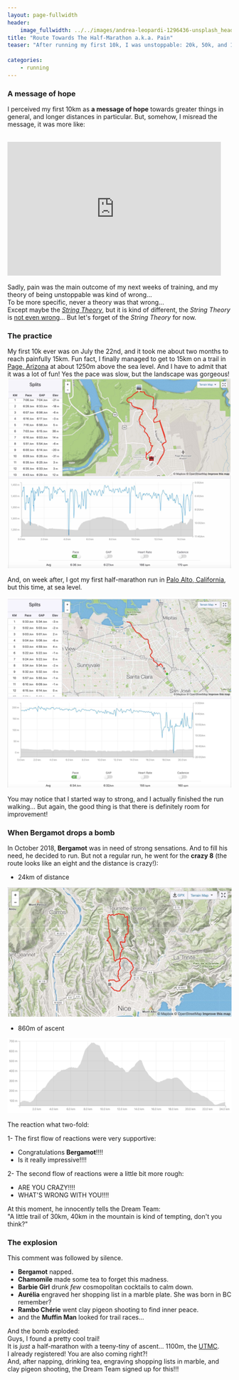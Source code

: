 ```yaml
---
layout: page-fullwidth
header:
    image_fullwidth: ../../images/andrea-leopardi-1296436-unsplash_header.jpg
title: "Route Towards The Half-Marathon a.k.a. Pain"
teaser: "After running my first 10k, I was unstoppable: 20k, 50k, and 100k, watch out, I coming for you! Well..."

categories:
    - running
---
```


### A message of hope 

I perceived my first 10km as **a message of hope** towards greater things in general,
 and longer distances in particular. But, somehow, I misread the message, it was more like: 
 
<br>

<iframe width="480" height="300"  src="https://www.youtube.com/embed/BtIZitLJ68Q" frameborder="0" allowfullscreen></iframe>
<br>

Sadly, pain was the main outcome of my next weeks of training, and my theory of being unstoppable was kind of wrong...
<br>To be more specific, never a theory was that wrong...
<br>Except maybe the [*String Theory*](https://en.wikipedia.org/wiki/String_theory), but it is kind of different, 
the *String Theory* is [not even wrong](https://en.wikipedia.org/wiki/Not_even_wrong)... 
But let's forget of the *String Theory* for now.

### The practice

My first 10k ever was on July the 22nd, and it took me about two months to reach painfully 15km.
Fun fact, I finally managed to get to 15km on a trail in [Page, Arizona](https://en.wikipedia.org/wiki/Page,_Arizona) at about 1250m above the sea level. 
And I have to admit that it was a lot of fun! Yes the pace was slow, but the landscape was gorgeous! 
<img src="../../images/first15k.jpg" alt="">

And, on week after, I got my first half-marathon run in [Palo Alto, California](https://en.wikipedia.org/wiki/Palo_Alto,_California), but this time, at sea level.

<img src="../../images/first21k.jpg" alt="">

You may notice that I started way to strong, and I actually finished the run walking... 
But again, the good thing is that there is definitely room for improvement!

### When **Bergamot** drops a bomb

In October 2018, **Bergamot** was in need of strong sensations. 
And to fill his need, he decided to run. But not a regular run, 
he went for the **crazy 8** (the route looks like an eight and the distance is crazy!):

* 24km of distance

<img src="../../images/crazy8-map.jpg" alt="">

* 860m of ascent

<img src="../../images/crazy8-deniv.jpg" alt="">

The reaction what two-fold:

1- The first flow of reactions were very supportive:
    
   * Congratulations **Bergamot**!!!!
   * Is it really impressive!!!! 

2- The second flow of reactions were a little bit more rough:
   * ARE YOU CRAZY!!!! 
   * WHAT'S WRONG WITH YOU!!!!

At this moment, he innocently tells the Dream Team: 
<br> "A little trail of 30km, 40km in the mountain is kind of tempting, don't you think?"

### The explosion

This comment was followed by silence.

   * **Bergamot** napped.
   * **Chamomile** made some tea to forget this madness.
   * **Barbie Girl** drunk *few* cosmopolitan cocktails to calm down.
   * **Aurélia** engraved her shopping list in a marble plate. She was born in BC remember?
   * **Rambo Chérie** went clay pigeon shooting to find inner peace.
   * and the **Muffin Man** looked for trail races...
 
And the bomb exploded:
<br> Guys, I found a pretty cool trail! 
<br> It is *just* a half-marathon with a teeny-tiny of ascent... 1100m, the [UTMC](https://www.utmc.fr). 
<br> I already registered! You are also coming right?!
<br> And, after napping, drinking tea, engraving shopping lists in marble, and clay pigeon shooting, the Dream Team signed up for this!!! 

  
